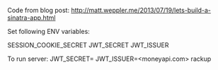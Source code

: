 Code from blog post: http://matt.weppler.me/2013/07/19/lets-build-a-sinatra-app.html

Set following ENV variables:

SESSION_COOKIE_SECRET
JWT_SECRET
JWT_ISSUER

To run server: JWT_SECRET=<someawesomesecret> JWT_ISSUER=<moneyapi.com> rackup